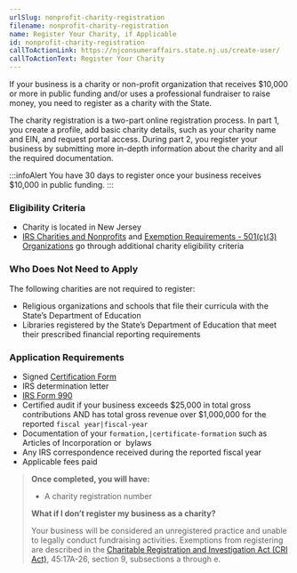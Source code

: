 ```yaml
---
urlSlug: nonprofit-charity-registration
filename: nonprofit-charity-registration
name: Register Your Charity, if Applicable
id: nonprofit-charity-registration
callToActionLink: https://njconsumeraffairs.state.nj.us/create-user/
callToActionText: Register Your Charity
---
```

If your business is a charity or non-profit organization that receives $10,000 or more in public funding and/or uses a professional fundraiser to raise money, you need to register as a charity with the State. 

The charity registration is a two-part online registration process. In part 1, you create a profile, add basic charity details, such as your charity name and EIN, and request portal access. During part 2, you register your business by submitting more in-depth information about the charity and all the required documentation.

:::infoAlert 
 You have 30 days to register once your business receives $10,000 in public funding.
:::

### Eligibility Criteria

* Charity is located in New Jersey
* [IRS Charities and Nonprofits](https://www.irs.gov/charities-and-nonprofits) and [Exemption Requirements - 501(c)(3) Organizations](https://www.irs.gov/charities-non-profits/charitable-organizations/exemption-requirements-501c3-organizations) go through additional charity eligibility criteria

### Who Does Not Need to Apply

The following charities are not required to register:

* Religious organizations and schools that file their curricula with the State’s 
Department of Education 
* Libraries registered by the State’s Department of Education that meet their prescribed financial reporting requirements

### Application Requirements

* Signed [Certification Form ](https://www.njconsumeraffairs.gov/charities/Documents/CRI-PFR-Certification-Signature-150I-300R-200.pdf)
* IRS determination letter
* [IRS Form 990](https://www.irs.gov/pub/irs-pdf/f990.pdf) 
* Certified audit if your business exceeds $25,000 in total gross contributions AND has total gross revenue over $1,000,000 for the reported `fiscal year|fiscal-year` 
*   Documentation of your `formation,|certificate-formation` such as Articles of Incorporation or  bylaws
* Any IRS correspondence received during the reported fiscal year 
* Applicable fees paid

> **Once completed, you will have:**
>
> * A charity registration number
>
> **What if I don’t register my business as a charity?** 
>
> Your business will be considered an unregistered practice and unable to legally conduct fundraising activities. Exemptions from registering are described in the [Charitable Registration and Investigation Act (CRI Act)](https://www.njconsumeraffairs.gov/statutes/charitable-registration-and-Investigation-Act.pdf), 45:17A-26, section 9, subsections a through e.